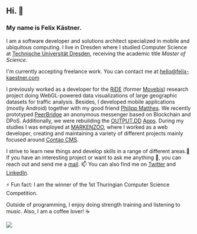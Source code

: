 ## Hi. 👋

### My name is Felix Kästner.

I am a software developer and solutions architect specialized in mobile and ubiquitous computing. I live in Dresden where I studied Computer Science at [Technische Universität Dresden](https://tu-dresden.de), receiving the academic title _Master of Science_.

I'm currently accepting freelance work. You can contact me at [hello@felix-kaestner.com](hello@felix-kaestner.com)

I previously worked as a developer for the [RiDE](https://radverkehr-in-deutschland.de) (former [Movebis](https://tu-dresden.de/bu/verkehr/ivs/voeko/forschung/forschungsprojekte/movebis)) research project doing WebGL-powered data visualizations of large geographic datasets for traffic analysis. Besides, I developed mobile applications (mostly Android) together with my good friend [Philipp Matthes](https://github.com/philippmatthes). We recently prototyped [PeerBridge](https://github.com/peerbridge) an anonymous messenger based on Blockchain and DPoS. Additionally, we were rebuilding the [OUTPUT.DD](https://output-dd.de) [Apps](https://github.com/output-dd). During my studies I was employed at [MARKENZOO](https://markenzoo.de), where I worked as a web developer, creating and maintaining a variety of different projects mainly focused around [Contao CMS](https://contao.org).

I strive to learn new things and develop skills in a range of different areas.🌱 If you have an interesting project or want to ask me anything 💬, you can reach out and send me a [mail](hello@felix-kaestner.com). 📫 You can also find me on [Twitter](https://twitter.com/kaestner_felix) and [LinkedIn](https://www.linkedin.com/in/felix-kaestner).

⚡ Fun fact: I am the winner of the 1st Thuringian Computer Science Competition.

Outside of programming, I enjoy doing strength training and listening to music. Also, I am a coffee lover! ☕ 

![](https://komarev.com/ghpvc/?username=felix-kaestner)

<!-- **felix-kaestner/felix-kaestner** is a ✨ _special_ ✨ repository because its `README.md` (this file) appears on your GitHub profile. -->

